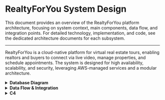 # RealtyForYou System Design

This document provides an overview of the RealtyForYou platform architecture, focusing on system context, main components, data flow, and integration points. For detailed technology, implementation, and code, see the dedicated architecture documents for each subsystem.

---

RealtyForYou is a cloud-native platform for virtual real estate tours, enabling realtors and buyers to connect via live video, manage properties, and schedule appointments. The system is designed for high availability, scalability, and security, leveraging AWS-managed services and a modular architecture.

<details>
<summary><strong>Database Diagram</strong></summary>

![System Data Model Diagram](./imgs/data-model.png)

This data model represents a virtual real estate platform where buyers and realtors engage in property tours, primarily through scheduled video calls. At the core is the TOURS table, which connects buyers, realtors, properties, and bookings, serving as the high-level abstraction of a tour. Supporting this, the USERS, PROPERTIES, and BOOKINGS tables define the core entities of the platform, capturing who is involved, what property is being toured, and when. Tours are enriched with associated content like TOUR_NOTES, TRANSCRIPTS, HIGHLIGHTS, and RECORDINGS, offering a complete view of the experience, from user notes and AI-generated summaries to media artifacts and general web analytics. AUDIT_LOGS capture user actions for transparency and compliance.

Three separate tables support different layers of the tour experience. TOURS represents the business-level concept — the scheduled and completed interaction between buyer and realtor for a property. CALLS tracks the technical execution of the video session (e.g., meeting IDs, status, connection times), allowing multiple calls per tour if needed. Meanwhile, RECORDINGS manages the media files generated from these calls, enabling playback, storage, and post-processing. This separation of concerns — business abstraction (tours), technical events (calls), and persistent artifacts (recordings) — provides flexibility, auditability, and scalability, making the system robust enough to handle both real-time and asynchronous use cases.

</details>

<details>
<summary><strong>Data Flow & Integration</strong></summary>

1. **User requests** (web/mobile) are routed via AWS ALB to the Rails API.
2. **Authentication** is managed by AWS Cognito. The Rails API verifies Cognito tokens on each request and handles authorization, business logic, and data access (Postgres, Redis).
3. **Video tours** are powered by AWS Chime SDK, orchestrated by the backend, and joined by clients via SDKs.
4. **Media (images, recordings)** are stored in S3 and delivered via CloudFront.
5. **Notifications, analytics, and background jobs** are managed by backend services and AWS integrations.

</details>

<details>
<summary><strong>C4</strong></summary>

[C4 (Context, Container, Component, and Code)](https://c4model.com/) is a visual modeling framework for software architecture developed by Simon Brown. It provides a clear, hierarchical way to describe and communicate software system designs, starting with a high-level system context (C1), zooming into containers like web apps and databases (C2), then detailing components within those containers (C3), and finally, optionally, drilling down to code-level structures like classes and interfaces (C4).

<details>
<summary><strong>Context</strong></summary>

> Context describes the stakeholders (users) that interact with the companies that can interact with other companies due to integrations.

<img src="./imgs/c4-context.png" />

</details>

<details>
<summary><strong>Containers</strong></summary>

> Containers are the applications/servers/systems that a company has (Frontend, backend, mobile, etc).

### Mobile App

<img src="./imgs/c4-containers-mobile.png" />

### Web App

<img src="./imgs/c4-containers-web.png" />

</details>

<details>
<summary><strong>Components + Code</strong></summary>

> The Component level zooms into a single container (e.g., the backend Rails API) and identifies the key logical components—like controllers, services, repositories, and background jobs—and how they collaborate to fulfill user needs.

> The Code level goes even deeper, drilling into the implementation details of an individual component. This could mean viewing how PropertyPublishingService#publish validates input, handles edge cases, or calls out to infrastructure (e.g., Redis, Sidekiq, or Chime SDK).

<details>
<summary><strong>Backend Components</strong></summary>

> Note that the controllers are missing the Api::V1:: in the diagram below, because draw.io does not allow me to resize the objects, therefore many names were broken and it was better to keep without it.

<img src="./imgs/c4-components.png" />

</details>

<details>
<summary><strong>Admin API namespace</strong></summary>

### Property Endpoints

<img src="./diagrams/admins/properties.png" />

### Booking Endpoints

<img src="./diagrams/admins/booking.png" />

### Tour Endpoints

<img src="./diagrams/admins/tour.png" />

### User Endpoints

<img src="./diagrams/admins/users.png" />

</details>

<details>
<summary><strong>Buyers API namespace</strong></summary>

### Property Browsing Endpoints

<img src="./diagrams/buyers/property-browsing.png" />

### Booking Endpoints

<img src="./diagrams/buyers/tour-booking.png" />

### Calls Endpoints

<img src="./diagrams/buyers/calls.png" />

### Tour Participation Endpoints

<img src="./diagrams/buyers/tour-participation.png" />

### Post-Tour

<img src="./diagrams/buyers/post-tour.png" />

</details>

<details>
<summary><strong>Realtors API namespace</strong></summary>

### Properties Endpoints

<img src="./diagrams/realtors/properties.png" />

### Booking Endpoints

<img src="./diagrams/realtors/booking.png" />

### Calls Endpoints

<img src="./diagrams/realtors/calls.png" />

### Tour Endpoints

<img src="./diagrams/realtors/tours.png" />

</details>

<details>
<summary><strong>Main Applications</strong></summary>

Below you can find some **extra work** about the applications where I bring proposed discussions about the project features.

| Applications | Description | Additional low level details about the application  |
|-------------------|------------------------------------------------------------------|---------------------------------------------------|
| **Frontend (Web)**| React SPA for user interaction, property browsing, and tours     | [FRONTEND_ARCHITECTURE.md](architecture/FRONTEND_ARCHITECTURE.md) |
| **Mobile App**    | React Native app for mobile tour participation                   | [MOBILE_ARCHITECTURE.md](architecture/MOBILE_ARCHITECTURE.md)     |
| **Backend API**   | Ruby on Rails API for business logic, data, and integrations     | [BACKEND_ARCHITECTURE.md](architecture/BACKEND_ARCHITECTURE.md)   |
| **Infrastructure**| AWS-based, containerized, secure, and scalable cloud infra       | [INFRA_ARCHITECTURE.md](architecture/INFRA_ARCHITECTURE.md)       |

</details>

</details>
